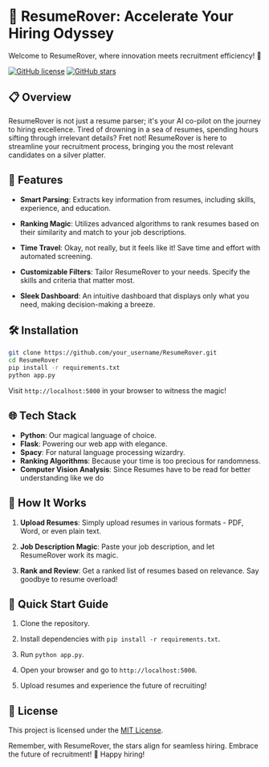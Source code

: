 # 🚀 ResumeRover: Accelerate Your Hiring Odyssey

Welcome to ResumeRover, where innovation meets recruitment efficiency! 🌟

[![GitHub license](https://img.shields.io/github/license/divijakinger/resumeparser.svg)](https://github.com/divijakinger/resumeparser/blob/main/LICENSE)
[![GitHub stars](https://img.shields.io/github/stars/divijakinger/resumeparser.svg)](https://github.com/divijakinger/resumeparser/blob/main/LICENSE)

## 📋 Overview

ResumeRover is not just a resume parser; it's your AI co-pilot on the journey to hiring excellence. Tired of drowning in a sea of resumes, spending hours sifting through irrelevant details? Fret not! ResumeRover is here to streamline your recruitment process, bringing you the most relevant candidates on a silver platter.

## 🚀 Features

- **Smart Parsing**: Extracts key information from resumes, including skills, experience, and education.

- **Ranking Magic**: Utilizes advanced algorithms to rank resumes based on their similarity and match to your job descriptions.

- **Time Travel**: Okay, not really, but it feels like it! Save time and effort with automated screening.

- **Customizable Filters**: Tailor ResumeRover to your needs. Specify the skills and criteria that matter most.

- **Sleek Dashboard**: An intuitive dashboard that displays only what you need, making decision-making a breeze.

## 🛠 Installation

```bash
git clone https://github.com/your_username/ResumeRover.git
cd ResumeRover
pip install -r requirements.txt
python app.py
```

Visit `http://localhost:5000` in your browser to witness the magic!

## 🌐 Tech Stack

- **Python**: Our magical language of choice.
- **Flask**: Powering our web app with elegance.
- **Spacy**: For natural language processing wizardry.
- **Ranking Algorithms**: Because your time is too precious for randomness.
- **Computer Vision Analysis**: Since Resumes have to be read for better understanding like we do

## 🤖 How It Works

1. **Upload Resumes**: Simply upload resumes in various formats - PDF, Word, or even plain text.

2. **Job Description Magic**: Paste your job description, and let ResumeRover work its magic.

3. **Rank and Review**: Get a ranked list of resumes based on relevance. Say goodbye to resume overload!

## 🚤 Quick Start Guide

1. Clone the repository.

2. Install dependencies with `pip install -r requirements.txt`.

3. Run `python app.py`.

4. Open your browser and go to `http://localhost:5000`.

5. Upload resumes and experience the future of recruiting!


## 📝 License

This project is licensed under the [MIT License](LICENSE).

Remember, with ResumeRover, the stars align for seamless hiring. Embrace the future of recruitment! 🌠 Happy hiring!

